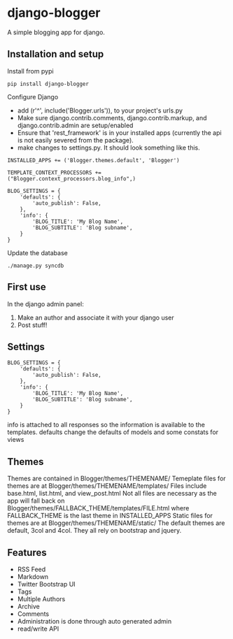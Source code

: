 django-blogger
===============

A simple blogging app for django.

Installation and setup
----------------------
Install from pypi

```
pip install django-blogger
```

Configure Django
* add (r'^', include('Blogger.urls')), to your project's urls.py
* Make sure django.contrib.comments, django.contrib.markup, and django.contrib.admin are setup/enabled
* Ensure that 'rest_framework' is in your installed apps (currently the api is not easily severed from the package). 
* make changes to settings.py.  It should look something like this.


```
INSTALLED_APPS += ('Blogger.themes.default', 'Blogger')

TEMPLATE_CONTEXT_PROCESSORS += ("Blogger.context_processors.blog_info",)

BLOG_SETTINGS = {
    'defaults': {
        'auto_publish': False,
    },
    'info': {
        'BLOG_TITLE': 'My Blog Name',
        'BLOG_SUBTITLE': 'Blog subname',
    } 
}
```

Update the database
```
./manage.py syncdb
```

First use
---------
In the django admin panel:

1. Make an author and associate it with your django user
2. Post stuff!


Settings
--------
```
BLOG_SETTINGS = {
    'defaults': {
        'auto_publish': False,
    },
    'info': {
        'BLOG_TITLE': 'My Blog Name',
        'BLOG_SUBTITLE': 'Blog subname',
    } 
}
```

info is attached to all responses so the information is available to the templates.
defaults change the defaults of models and some constats for views

Themes
------
Themes are contained in Blogger/themes/THEMENAME/
Temeplate files for themes are at Blogger/themes/THEMENAME/templates/
Files include base.html, list.html, and view_post.html
Not all files are necessary as the app will fall back on Blogger/themes/FALLBACK_THEME/templates/FILE.html where FALLBACK_THEME is the last theme in INSTALLED_APPS
Static files for themes are at Blogger/themes/THEMENAME/static/
The default themes are default, 3col and 4col.  They all rely on bootstrap and jquery.


Features
--------

* RSS Feed 
* Markdown 
* Twitter Bootstrap UI
* Tags 
* Multiple Authors
* Archive 
* Comments
* Administration is done through auto generated admin
* read/write API
